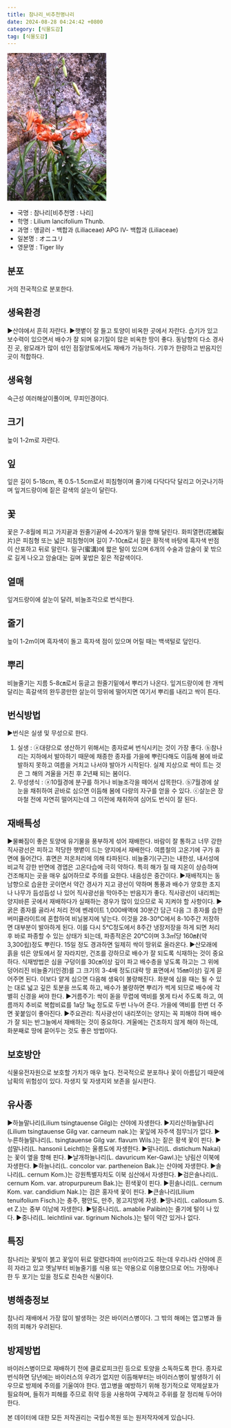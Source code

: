 ```yaml
---
title: 참나리_비추천명나리
date: 2024-08-28 04:24:42 +0800
category: [식물도감]
tag: [식물도감]
---
```




![참나리[비추천명 : 나리]](/assets/img/fileUpload/plants/basic/Liliaceae/Lilium/15126/1_th2.JPG)
- 국명 : 참나리[비추천명 : 나리]
- 학명 : Lilium lancifolium Thunb.
- 과명 : 앵글러 - 백합과 (Liliaceae) APG Ⅳ- 백합과 (Liliaceae)
- 일본명 : オニユリ
- 영문명 : Tiger lily


## 분포
거의 전국적으로 분포한다.
## 생육환경
▶산야에서 흔히 자란다. 
▶햇볕이 잘 들고 토양이 비옥한 곳에서 자란다. 습기가 있고 보수력이 있으면서 배수가 잘 되며 유기질이 많은 비옥한 땅이 좋다. 동남향의 다소 경사진 곳, 왕모래가 많이 섞인 점질양토에서도 재배가 가능하다. 기후가 한량하고 반음지인 곳이 적합하다.
## 생육형
숙근성 여러해살이풀이며, 무피인경이다.
## 크기
높이 1-2m로 자란다.
## 잎
잎은 길이 5-18cm, 폭 0.5-1.5cm로서 피침형이며 줄기에 다닥다닥 달리고 어긋나기하며 잎겨드랑이에 짙은 갈색의 살눈이 달린다.
## 꽃
꽃은 7-8월에 피고 가지끝과 원줄기끝에 4-20개가 밑을 향해 달린다. 화피열편(花被裂片)은 피침형 또는 넓은 피침형이며 길이 7-10㎝로서 짙은 황적색 바탕에 흑자색 반점이 산포하고 뒤로 말린다. 밀구(蜜溝)에 짧은 털이 있으며 6개의 수술과 암술이 꽃 밖으로 길게 나오고 암술대는 길며 꽃밥은 짙은 적갈색이다.
## 열매
잎겨드랑이에 살눈이 달려, 비늘조각으로 번식한다.
## 줄기
높이 1-2m이며 흑자색이 돌고 흑자색 점이 있으며 어릴 때는 백색털로 덮인다.
## 뿌리
비늘줄기는 지름 5-8㎝로서 둥글고 원줄기밑에서 뿌리가 나온다. 잎겨드랑이에 한 개씩 달리는 흑갈색의 완두콩만한 살눈이 땅위에 떨어지면 여기서 뿌리를 내리고 싹이 튼다.
## 번식방법
▶번식은 실생 및 무성으로 한다. 
1. 실생 : ⓐ대량으로 생산하기 위해서는 종자로써 번식시키는 것이 가장 좋다.
ⓑ참나리는 지하에서 발아하기 때문에 채종한 종자를 가을에 뿌린다해도 이듬해 봄에 바로 발하지 못하고 여름을 거치고 나서야 발아가 시작된다. 실제 지상으로 싹이 트는 것은 그 해의 겨울을 거친 후 2년째 되는 봄이다.
2. 무성생식 : ⓐ10월경에 분구를 하거나 비늘조각을 떼어서 삽목한다. 
ⓑ7월경에 살눈을 채취하여 곧바로 심으면 이듬해 봄에 다량의 자구를 얻을 수 있다. 
ⓒ살눈은 장마철 전에 자연히 떨어지는데 그 이전에 채취하여 심어도 번식이 잘 된다.
## 재배특성
▶물빠짐이 좋은 토양에 유기물을 풍부하게 섞어 재배한다. 바람이 잘 통하고 너무 강한 직사광선은 피하고 적당한 햇볕이 드는 양지에서 재배한다. 여름철의 고온기에 구가 휴면에 들어간다. 휴면은 저온처리에 의해 타파된다.
비늘줄기(구근)는 내한성, 내서성에 비교적 강한 반면에 경엽은 고온다습에 극히 약하다. 특히 해가 질 때 지온이 상승하며 건조해지는 곳을 매우 싫어하므로 주의를 요한다. 내음성은 중간이다.
▶재배적지는 동남향으로 습윤한 곳이면서 약간 경사가 지고 광선이 약하며 통풍과 배수가 양호한 초지나 나무가 듬성듬성 나 있어 직사광선을 막아주는 반음지가 좋다. 직사광선이 내리쬐는 양지바른 곳에서 재배하다가 실패하는 경우가 많이 있으므로 꼭 지켜야 할 사항이다.
▶굵은 종자를 골라서 처리 전에 벤레이트 1,000배액에 30분간 담근 다음 그 종자를 습한 버미큘라이트에 혼합하여 비닐봉지에 넣는다. 이것을 28-30℃에서 8-10주간 저장하면 대부분이 발아하게 된다. 이를 다시 5℃정도에서 8주간 냉장저장을 하게 되면 처리 후 바로 파종할 수 있는 상태가 되는데, 파종적온은 20℃이며 3.3㎡당 160㎖(약 3,300립)정도 뿌린다. 15일 정도 경과하면 일제히 싹이 땅위로 올라온다. 
▶산모래에 흙을 섞은 양토에서 잘 자라지만, 건조를 강하므로 배수가 잘 되도록 식재하는 것이 중요하다. 식재방법은 심을 구덩이를 30㎝이상 깊이 파고 배수층을 넣도록 하고는 그 위에 덩어리진 비늘줄기(인경)를 그 크기의 3-4배 정도(대략 땅 표면에서 15㎜이상) 깊게 묻어주면 된다. 이보다 얕게 심으면 다음해 생육이 불량해진다. 화분에 심을 때는 될 수 있는 대로 넓고 깊은 토분을 쓰도록 하고, 배수가 불량하면 뿌리가 썩게 되므로 배수에 각별히 신경을 써야 한다. 
▶거름주기: 싹이 돋을 무렵에 액비를 묽게 타서 주도록 하고, 여름까지 추비로 복합비료를 1a당 1㎏ 정도로 두번 나누어 준다. 가을에 액비를 한번 더 주면 꽃붙임이 좋아진다. 
▶주요관리: 직사광선이 내리쪼이는 양지는 꼭 피해야 하며 배수가 잘 되는 반그늘에서 재배하는 것이 중요하다. 겨울에는 건조하지 않게 해야 하는데, 화분째로 땅에 묻어두는 것도 좋은 방법이다.
## 보호방안
식물유전자원으로 보호할 가치가 매우 높다. 전국적으로 분포하나 꽃이 아름답기 때문에 남획의 위험성이 있다. 자생지 및 자생지외 보존을 실시한다.
## 유사종
▶하늘말나리(Lilium tsingtauense Gilg)는 산야에 자생한다.
▶지리산하늘말나리(Lilium tsingtauense Gilg var. carneum nak.)는 꽃잎에 자주색 점무늬가 없다.
▶누른하늘말나리(L. tsingtauense Gilg var. flavum Wils.)는 짙은 황색 꽃이 핀다.
▶섬말나리(L. hansonii Leichtl)는 울릉도에 자생한다.
▶말나리(L. distichum Nakai)는 꽃이 옆을 향해 핀다.
▶날개하늘나리(L. davuricum Ker-Gawl.)는 낭림산 이북에 자생한다.
▶하늘나리(L. concolor var. partheneion Bak.)는 산야에 자생한다.
▶솔나리(L. cernum Kom.)는 강원특별자치도 이북 심산에서 자생한다.
▶검은솔나리(L. cernum Kom. var. atropurpureum Bak.)는 흰색꽃이 핀다.
▶흰솔나리(L. cernum Kom. var. candidium Nak.)는 검은 홍자색 꽃이 핀다.
▶큰솔나리(Lilium tenuifolium Fisch.)는 충주, 평안도, 만주, 몽고지방에 자생.
▶땅나리(L. callosum S. et Z.)는 중부 이남에 자생한다.
▶털중나리(L. amablie Palibin)는 줄기에 털이 나 있다.
▶중나리(L. leichtlinii var. tigrinum Nichols.)는 털이 약간 있거나 없다.
## 특징
참나리는 꽃빛이 붉고 꽃잎이 뒤로 말렸다하여 `권단`이라고도 하는데 우리나라 산야에 흔히 자라고 있고 옛날부터 비늘줄기를 식용 또는 약용으로 이용했으므로 어느 가정에나 한 두 포기는 있을 정도로 친숙한 식물이다.
## 병해충정보
참나리 재배에서 가장 많이 발생하는 것은 바이러스병이다. 그 밖의 해에는 엽고병과 들쥐의 피해가 우려된다.
## 방제방법
바이러스병이므로 재배하기 전에 클로로피크린 등으로 토양을 소독하도록 한다. 종자로 번식하면 당년에는 바이러스의 우려가 없지만 이듬해부터는 바이러스병이 발생하기 쉬우므로 방제에 주의를 기울여야 한다. 엽고병을 예방하기 위해 정기적으로 약제살포가 필요하며, 들쥐가 피해를 주므로 쥐약 등을 사용하여 구제하고 주위를 잘 정리해 두어야 한다.






본 데이터에 대한 모든 저작권리는 국립수목원 또는 원저작자에게 있습니다.
